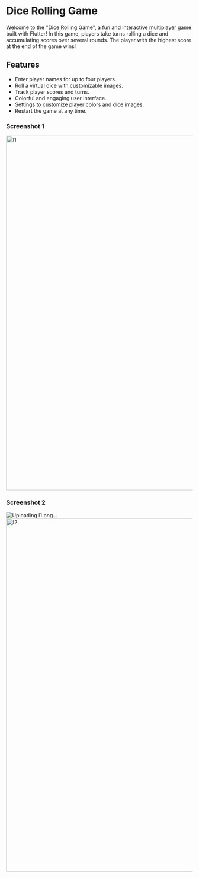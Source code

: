 <h1>Dice Rolling Game</h1>

<p>Welcome to the "Dice Rolling Game", a fun and interactive multiplayer game built with Flutter! In this game, players take turns rolling a dice and accumulating scores over several rounds. The player with the highest score at the end of the game wins!</p>

 <h2>Features</h2>
<ul>
<li>Enter player names for up to four players.</li>
 <li>Roll a virtual dice with customizable images.</li>
<li>Track player scores and turns.</li>
<li>Colorful and engaging user interface.</li>
<li>Settings to customize player colors and dice images.</li>
<li>Restart the game at any time.</li>
</ul>

<h3>Screenshot 1</h3>

<img width="956" alt="l1" src="https://github.com/user-attachments/assets/34969828-768a-463e-b86a-75c098558929">


<h3>Screenshot 2</h3>

![Uploading l1.png…]()
<img width="953" alt="l2" src="https://github.com/user-attachments/assets/cd5b27a0-e2f3-4da2-9061-d2cb934aab9f">
